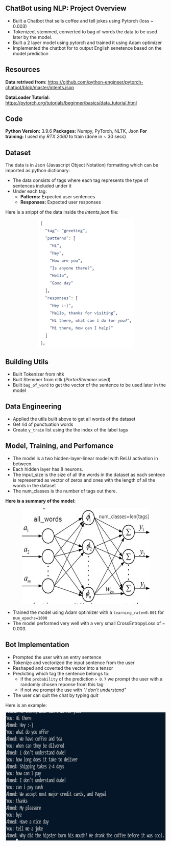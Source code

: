 ## ChatBot using NLP: Project Overview
* Built a Chatbot that sells coffee and tell jokes using Pytorch (loss ~ 0.003)
* Tokenized, stemmed, converted to bag of words the data to be used later by the model.
* Built a 2 layer model using pytorch and trained it using Adam optimizer
* Implemented the chatbot for to output English senetence based on the model prediction

## Resources
**Data retrived from:** https://github.com/python-engineer/pytorch-chatbot/blob/master/intents.json

**DataLoader Tutorial:** https://pytorch.org/tutorials/beginner/basics/data_tutorial.html

## Code
**Python Version:** 3.9.6
**Packages:** Numpy, PyTorch, NLTK, Json
**For training:** I used my *RTX 2060* to train (done in ~ 30 secs) 

## Dataset
The data is in Json (Javascript Object Notation) formatting which can be imported as python dictionary: 
* The data consists of tags where each tag represents the type of sentences included under it
* Under each tag:
    * **Patterns:** Expected user sentences
    * **Responses:** Expected user responses

Here is a snippt of the data inside the *intents.json* file:
<p align="center">
<img width='300' height='400' src='https://github.com/ahmedheakl/ChatBot_using_NLP_-PyTorch/blob/main/data_snippt.PNG'>         
</p>


## Building Utils
* Built Tokenizer from nltk
* Built Stemmer from nltk (*PorterStemmer* used)
* Built ```bag_of_word``` to get the vector of the sentence to be used later in the model 

## Data Engineering
* Applied the utils built above to get all words of the dataset
* Get rid of punctuation words
* Create ```y_train``` list using the the index of the label tags

## Model, Training, and Perfomance
* The model is a two hidden-layer-linear model with ReLU activation in between. 
* Each hidden layer has 8 neurons.
* The input_size is the size of all the words in the dataset as each sentece is represented as vector of zeros and ones with the length of all the words in the dataset
* The num_classes is the number of tags out there. 

**Here is a summary of the model:**
<p align="center">
<img width='400' height='300' src='https://github.com/ahmedheakl/ChatBot_using_NLP_-PyTorch/blob/main/Model_photo.jpg'>         
</p>

* Trained the model using Adam optimizer with a ```learning_rate=0.001``` for ```num_epochs=1000```
* The model performed very well with a very small CrossEntropyLoss of ~ 0.003.

## Bot Implementation
* Prompted the user with an entry sentence 
* Tokenize and vectorized the input sentence from the user
* Reshaped and coverted the vector into a tensor
* Predicting which tag the sentence belongs to:
     * if the ```probability``` of the prediction ```> 0.7``` we prompt the user with a randomly chosen reponse from this tag
     * if not we prompt the use with *"I don't understand"*
* The user can quit the chat by typing *quit*

Here is an example: 
<p align="center">
<img width='500' height='400' src='https://github.com/ahmedheakl/ChatBot_using_NLP_-PyTorch/blob/main/example.PNG'>         
</p>



